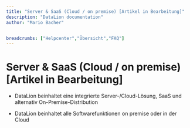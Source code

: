 ```yaml
---
title: "Server & SaaS (Cloud / on premise) [Artikel in Bearbeitung]"
description: "DataLion documentation"
author: "Mario Bacher"


breadcrumbs: ["Helpcenter","Übersicht","FAQ"]
---
```


# Server & SaaS (Cloud / on premise) [Artikel in Bearbeitung]

-   DataLion beinhaltet eine integrierte Server-/Cloud-Lösung, SaaS und alternativ On-Premise-Distribution
    
-   DataLion beinhaltet alle Softwarefunktionen on premise oder in der Cloud
